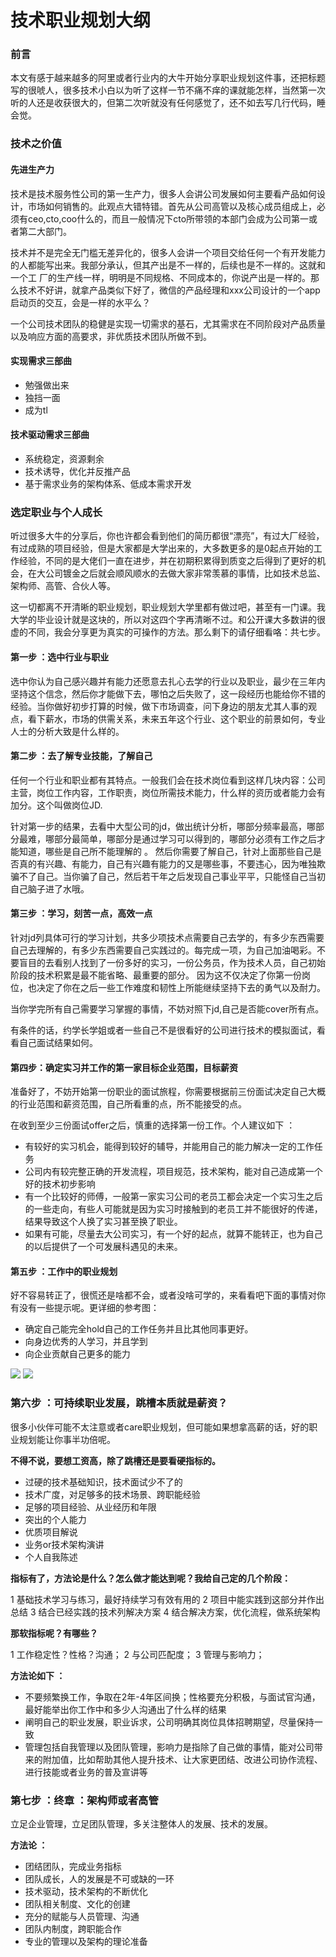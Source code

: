 # 技术职业规划大纲

### 前言

本文有感于越来越多的阿里或者行业内的大牛开始分享职业规划这件事，还把标题写的很唬人，很多技术小白以为听了这样一节不痛不痒的课就能怎样，当然第一次听的人还是收获很大的，但第二次听就没有任何感觉了，还不如去写几行代码，睡会觉。

### 技术之价值

#### 先进生产力

技术是技术服务性公司的第一生产力，很多人会讲公司发展如何主要看产品如何设计，市场如何销售的。此观点大错特错。首先从公司高管以及核心成员组成上，必须有ceo,cto,coo什么的，而且一般情况下cto所带领的本部门会成为公司第一或者第二大部门。

技术并不是完全无门槛无差异化的，很多人会讲一个项目交给任何一个有开发能力的人都能写出来。我部分承认，但其产出是不一样的，后续也是不一样的。这就和一个工
厂的生产线一样，明明是不同规格、不同成本的，你说产出是一样的。那么技术不好讲，就拿产品类似下好了，微信的产品经理和xxx公司设计的一个app启动页的交互，会是一样的水平么？

一个公司技术团队的稳健是实现一切需求的基石，尤其需求在不同阶段对产品质量以及响应方面的高要求，非优质技术团队所做不到。

#### 实现需求三部曲

- 勉强做出来 
- 独挡一面 
- 成为tl

#### 技术驱动需求三部曲

- 系统稳定，资源剩余 
- 技术诱导，优化并反推产品 
- 基于需求业务的架构体系、低成本需求开发

### 选定职业与个人成长

听过很多大牛的分享后，你也许都会看到他们的简历都很“漂亮”，有过大厂经验，有过成熟的项目经验，但是大家都是大学出来的，大多数更多的是0起点开始的工作经验，不同的是大佬们一直在进步，并在初期积累得到质变之后得到了更好的机会，在大公司镀金之后就会顺风顺水的去做大家非常羡慕的事情，比如技术总监、架构师、高管、合伙人等。

这一切都离不开清晰的职业规划，职业规划大学里都有做过吧，甚至有一门课。我大学的毕业设计就是这块的，所以对这四个字再清晰不过。和公开课大多数讲的很虚的不同，我会分享更为真实的可操作的方法。那么剩下的请仔细看咯：共七步。

#### 第一步 ：选中行业与职业

选中你认为自己感兴趣并有能力还愿意去扎心去学的行业以及职业，最少在三年内坚持这个信念，然后你才能做下去，哪怕之后失败了，这一段经历也能给你不错的经验。当你做好初步打算的时候，做下市场调查，问下身边的朋友尤其人事的观点，看下薪水，市场的供需关系，未来五年这个行业、这个职业的前景如何，专业人士的分析大致是什么样的。

#### 第二步 ：去了解专业技能，了解自己

任何一个行业和职业都有其特点。一般我们会在技术岗位看到这样几块内容：公司主营，岗位工作内容，工作职责，岗位所需技术能力，什么样的资历或者能力会有加分。这个叫做岗位JD.

针对第一步的结果，去看中大型公司的jd，做出统计分析，哪部分频率最高，哪部分最难，哪部分最简单，哪部分是通过学习可以得到的，哪部分必须有工作之后才能知道，哪些是自己所不能理解的
。
然后你需要了解自己，针对上面那些自己是否真的有兴趣、有能力，自己有兴趣有能力的又是哪些事，不要违心，因为唯独欺骗不了自己。当你骗了自己，然后若干年之后发现自己事业平平，只能怪自己当初自己脑子进了水哦。

#### 第三步 ：学习，刻苦一点，高效一点

针对jd列具体可行的学习计划，共多少项技术点需要自己去学的，有多少东西需要自己去理解的，有多少东西需要自己实践过的。每完成一项，为自己加油喝彩。不要盲目的去看别人找到了一份多好的实习，一份公务员，作为技术人员，自己初始阶段的技术积累是最不能省略、最重要的部分。
因为这不仅决定了你第一份岗位，也决定了你在之后一些工作难度和韧性上所能继续坚持下去的勇气以及耐力。

当你学完所有自己需要学习掌握的事情，不妨对照下jd,自己是否能cover所有点。

有条件的话，约学长学姐或者一些自己不是很看好的公司进行技术的模拟面试，看看自己面试结果如何。

#### 第四步：确定实习并工作的第一家目标企业范围，目标薪资

准备好了，不妨开始第一份职业的面试旅程，你需要根据前三份面试决定自己大概的行业范围和薪资范围，自己所看重的点，所不能接受的点。

在收到至少三份面试offer之后，慎重的选择第一份工作。个人建议如下 ：

- 有较好的实习机会，能得到较好的辅导，并能用自己的能力解决一定的工作任务
- 公司内有较完整正确的开发流程，项目规范，技术架构，能对自己造成第一个好的技术初步影响
- 有一个比较好的师傅，一般第一家实习公司的老员工都会决定一个实习生之后的一些走向，有些人可能就是因为实习时接触到的老员工并不能很好的传递，结果导致这个人换了实习甚至换了职业。
- 如果有可能，尽量去大公司实习，有一个好的起点，就算不能转正，也为自己的以后提供了一个可发展科遇见的未来。

#### 第五步 ：工作中的职业规划

好不容易转正了，很慌还是啥都不会，或者没啥可学的，来看看吧下面的事情对你有没有一些提示呢。更详细的参考图：

- 确定自己能完全hold自己的工作任务并且比其他同事更好。
- 向身边优秀的人学习，并且学到
- 向企业贡献自己更多的能力

![](https://cdn.jsdelivr.net/gh/BestDingSheng/ImgHosting/Deson-PIC/20201110102115.png)
![](https://cdn.jsdelivr.net/gh/BestDingSheng/ImgHosting/Deson-PIC/20201110102131.png)


### 第六步 ：可持续职业发展，跳槽本质就是薪资？

很多小伙伴可能不太注意或者care职业规划，但可能如果想拿高薪的话，好的职业规划能让你事半功倍呢。

**不得不说，要想工资高，除了跳槽还是要看硬指标的。**

- 过硬的技术基础知识，技术面试少不了的
- 技术广度，对足够多的技术场景、跨职能经验
- 足够的项目经验、从业经历和年限
- 突出的个人能力
- 优质项目解说
- 业务or技术架构演讲
- 个人自我陈述

**指标有了，方法论是什么？怎么做才能达到呢？我给自己定的几个阶段：**

1 基础技术学习与练习，最好持续学习有效有用的
2 项目中能实践到这部分并作出总结
3 结合已经实践的技术列解决方案
4 结合解决方案，优化流程，做系统架构

**那软指标呢？有哪些？**

1 工作稳定性？性格？沟通；
2 与公司匹配度；
3 管理与影响力；

**方法论如下 ：**

- 不要频繁换工作，争取在2年-4年区间换；性格要充分积极，与面试官沟通，最好能举出你工作中和多少人沟通出了什么样的结果
- 阐明自己的职业发展，职业诉求，公司明确其岗位具体招聘期望，尽量保持一致
- 管理包括自我管理以及团队管理，影响力是指除了自己做的事情，能对公司带来的附加值，比如帮助其他人提升技术、让大家更团结、改进公司协作流程、进行技能或者业务的普及宣讲等

### 第七步 ：终章 ：架构师或者高管

立足企业管理，立足团队管理，多关注整体人的发展、技术的发展。

**方法论 ：**

- 团结团队，完成业务指标
- 团队成长，人的发展是不可或缺的一环
- 技术驱动，技术架构的不断优化
- 团队相关制度、文化的创建
- 充分的赋能与人员管理、沟通
- 团队内制度，跨职能合作
- 专业的管理以及架构的理论准备